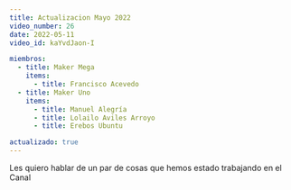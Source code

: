 ```yaml
---
title: Actualizacion Mayo 2022
video_number: 26
date: 2022-05-11
video_id: kaYvdJaon-I

miembros:
  - title: Maker Mega
    items:
      - title: Francisco Acevedo
  - title: Maker Uno
    items:
      - title: Manuel Alegría
      - title: Lolailo Aviles Arroyo
      - title: Erebos Ubuntu

actualizado: true
---
```


Les quiero hablar de un par de cosas que hemos estado trabajando en el Canal
